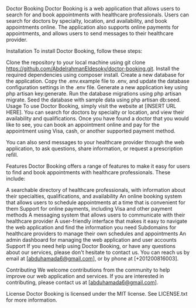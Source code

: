 Doctor Booking
Doctor Booking is a web application that allows users to search for and book appointments with healthcare professionals. Users can search for doctors by specialty, location, and availability, and book appointments online. The application also supports online payments for appointments, and allows users to send messages to their healthcare provider.

Installation
To install Doctor Booking, follow these steps:

Clone the repository to your local machine using git clone https://github.com/AbdelrahmanEldesoky/doctor-booking.git.
Install the required dependencies using composer install.
Create a new database for the application.
Copy the .env.example file to .env, and update the database configuration settings in the .env file.
Generate a new application key using php artisan key:generate.
Run the database migrations using php artisan migrate.
Seed the database with sample data using php artisan db:seed.
Usage
To use Doctor Booking, simply visit the website at [INSERT URL HERE]. You can search for doctors by specialty or location, and view their availability and qualifications. Once you have found a doctor that you would like to see, you can book an appointment online and pay for the appointment using Visa, cash, or another supported payment method.

You can also send messages to your healthcare provider through the web application, to ask questions, share information, or request a prescription refill.

Features
Doctor Booking offers a range of features to make it easy for users to find and book appointments with healthcare professionals. These include:

A searchable directory of healthcare professionals, with information about their specialties, qualifications, and availability
An online booking system that allows users to schedule appointments at a time that is convenient for them
Support for online payments, including Visa and other payment methods
A messaging system that allows users to communicate with their healthcare provider
A user-friendly interface that makes it easy to navigate the web application and find the information you need
Subdomains for healthcare providers to manage their own schedules and appointments
An admin dashboard for managing the web application and user accounts
Support
If you need help using Doctor Booking, or have any questions about our services, please don't hesitate to contact us. You can reach us by email at [abduhamada6@gmail.com], or by phone at [+201200816003].

Contributing
We welcome contributions from the community to help improve our web application and services. If you are interested in contributing, please contact us at [abduhamada6@gmail.com].

License
Doctor Booking is licensed under the MIT license. See LICENSE.txt for more information.
